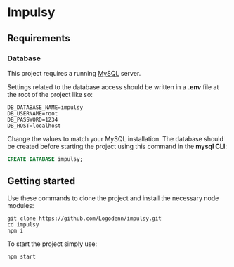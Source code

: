 # Impulsy

## Requirements

### Database

This project requires a running [MySQL](https://www.mysql.com/) server.

Settings related to the database access should be written in a **.env** file at the root of the project like so:

    DB_DATABASE_NAME=impulsy
    DB_USERNAME=root
    DB_PASSWORD=1234
    DB_HOST=localhost

Change the values to match your MySQL installation. The database should be created before starting the project using this command in the **mysql CLI**:

```sql
CREATE DATABASE impulsy;
```

## Getting started

Use these commands to clone the project and install the necessary node modules:

    git clone https://github.com/Logodenn/impulsy.git
    cd impulsy
    npm i

To start the project simply use:

    npm start